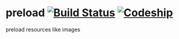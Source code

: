 preload [![Build Status](https://travis-ci.org/imyelo/preload.png?branch=master)](https://travis-ci.org/imyelo/preload) [![Codeship](https://www.codeship.io/projects/63e7bb60-3974-0131-d2ca-5a91c5da1138/status)](https://www.codeship.io/projects/10096)
=======

preload resources like images
